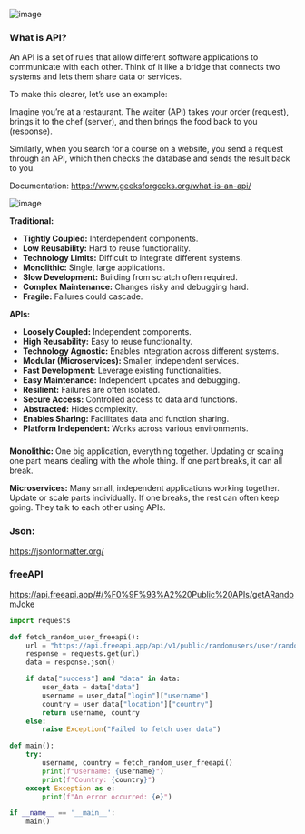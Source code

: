 
![image](https://github.com/user-attachments/assets/436ea6e7-e0a7-4916-8f52-0d6763817b4f)

### What is API?

An API is a set of rules that allow different software applications to communicate with each other. 
Think of it like a bridge that connects two systems and lets them share data or services.

To make this clearer, let’s use an example:


Imagine you’re at a restaurant. The waiter (API) takes your order (request), brings it to the chef (server), and then brings the food back to you (response).

Similarly, when you search for a course on a website, you send a request through an API, which then checks the database and sends the result back to you.

Documentation:
https://www.geeksforgeeks.org/what-is-an-api/



![image](https://github.com/user-attachments/assets/fcac4453-8db6-4559-8998-9fb3c09dbee2)



**Traditional:**

* **Tightly Coupled:** Interdependent components.
* **Low Reusability:** Hard to reuse functionality.
* **Technology Limits:** Difficult to integrate different systems.
* **Monolithic:** Single, large applications.
* **Slow Development:** Building from scratch often required.
* **Complex Maintenance:** Changes risky and debugging hard.
* **Fragile:** Failures could cascade.

**APIs:**

* **Loosely Coupled:** Independent components.
* **High Reusability:** Easy to reuse functionality.
* **Technology Agnostic:** Enables integration across different systems.
* **Modular (Microservices):** Smaller, independent services.
* **Fast Development:** Leverage existing functionalities.
* **Easy Maintenance:** Independent updates and debugging.
* **Resilient:** Failures are often isolated.
* **Secure Access:** Controlled access to data and functions.
* **Abstracted:** Hides complexity.
* **Enables Sharing:** Facilitates data and function sharing.
* **Platform Independent:** Works across various environments.
  
### 
**Monolithic:** One big application, everything together. Updating or scaling one part means dealing with the whole thing. If one part breaks, it can all break.

**Microservices:** Many small, independent applications working together. Update or scale parts individually. If one breaks, the rest can often keep going. They talk to each other using APIs.


### Json:
https://jsonformatter.org/

### freeAPI

https://api.freeapi.app/#/%F0%9F%93%A2%20Public%20APIs/getARandomJoke


```python
import requests

def fetch_random_user_freeapi():
    url = "https://api.freeapi.app/api/v1/public/randomusers/user/random"
    response = requests.get(url)
    data = response.json()

    if data["success"] and "data" in data:
        user_data = data["data"]
        username = user_data["login"]["username"]
        country = user_data["location"]["country"]
        return username, country
    else:
        raise Exception("Failed to fetch user data")

def main():
    try:
        username, country = fetch_random_user_freeapi()
        print(f"Username: {username}")
        print(f"Country: {country}")
    except Exception as e:
        print(f"An error occurred: {e}")

if __name__ == '__main__':
    main()
```

